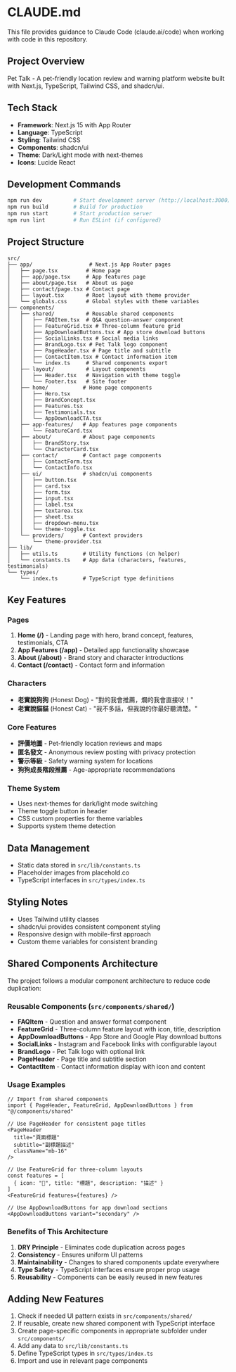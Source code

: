 # CLAUDE.md

This file provides guidance to Claude Code (claude.ai/code) when working with code in this repository.

## Project Overview

Pet Talk - A pet-friendly location review and warning platform website built with Next.js, TypeScript, Tailwind CSS, and shadcn/ui.

## Tech Stack
- **Framework**: Next.js 15 with App Router
- **Language**: TypeScript
- **Styling**: Tailwind CSS
- **Components**: shadcn/ui
- **Theme**: Dark/Light mode with next-themes
- **Icons**: Lucide React

## Development Commands
```bash
npm run dev          # Start development server (http://localhost:3000)
npm run build        # Build for production
npm run start        # Start production server
npm run lint         # Run ESLint (if configured)
```

## Project Structure

```
src/
├── app/                  # Next.js App Router pages
│   ├── page.tsx         # Home page
│   ├── app/page.tsx     # App features page  
│   ├── about/page.tsx   # About us page
│   ├── contact/page.tsx # Contact page
│   ├── layout.tsx       # Root layout with theme provider
│   └── globals.css      # Global styles with theme variables
├── components/
│   ├── shared/          # Reusable shared components
│   │   ├── FAQItem.tsx  # Q&A question-answer component
│   │   ├── FeatureGrid.tsx # Three-column feature grid
│   │   ├── AppDownloadButtons.tsx # App store download buttons
│   │   ├── SocialLinks.tsx # Social media links
│   │   ├── BrandLogo.tsx # Pet Talk logo component
│   │   ├── PageHeader.tsx # Page title and subtitle
│   │   ├── ContactItem.tsx # Contact information item
│   │   └── index.ts     # Shared components export
│   ├── layout/          # Layout components
│   │   ├── Header.tsx   # Navigation with theme toggle
│   │   └── Footer.tsx   # Site footer
│   ├── home/           # Home page components
│   │   ├── Hero.tsx
│   │   ├── BrandConcept.tsx
│   │   ├── Features.tsx
│   │   ├── Testimonials.tsx
│   │   └── AppDownloadCTA.tsx
│   ├── app-features/   # App features page components
│   │   └── FeatureCard.tsx
│   ├── about/          # About page components
│   │   ├── BrandStory.tsx
│   │   └── CharacterCard.tsx
│   ├── contact/        # Contact page components
│   │   ├── ContactForm.tsx
│   │   └── ContactInfo.tsx
│   ├── ui/             # shadcn/ui components
│   │   ├── button.tsx
│   │   ├── card.tsx
│   │   ├── form.tsx
│   │   ├── input.tsx
│   │   ├── label.tsx
│   │   ├── textarea.tsx
│   │   ├── sheet.tsx
│   │   ├── dropdown-menu.tsx
│   │   └── theme-toggle.tsx
│   └── providers/      # Context providers
│       └── theme-provider.tsx
├── lib/
│   ├── utils.ts        # Utility functions (cn helper)
│   └── constants.ts    # App data (characters, features, testimonials)
└── types/
    └── index.ts        # TypeScript type definitions
```

## Key Features

### Pages
1. **Home (/)** - Landing page with hero, brand concept, features, testimonials, CTA
2. **App Features (/app)** - Detailed app functionality showcase  
3. **About (/about)** - Brand story and character introductions
4. **Contact (/contact)** - Contact form and information

### Characters
- **老實說狗狗** (Honest Dog) - "對的我會推薦，爛的我會直接吠！"
- **老實說貓貓** (Honest Cat) - "我不多話，但我說的你最好聽清楚。"

### Core Features
- **評價地圖** - Pet-friendly location reviews and maps
- **匿名發文** - Anonymous review posting with privacy protection
- **警示等級** - Safety warning system for locations  
- **狗狗成長階段推薦** - Age-appropriate recommendations

### Theme System
- Uses next-themes for dark/light mode switching
- Theme toggle button in header
- CSS custom properties for theme variables
- Supports system theme detection

## Data Management
- Static data stored in `src/lib/constants.ts`
- Placeholder images from placehold.co
- TypeScript interfaces in `src/types/index.ts`

## Styling Notes
- Uses Tailwind utility classes
- shadcn/ui provides consistent component styling
- Responsive design with mobile-first approach
- Custom theme variables for consistent branding

## Shared Components Architecture

The project follows a modular component architecture to reduce code duplication:

### Reusable Components (`src/components/shared/`)

- **FAQItem** - Question and answer format component
- **FeatureGrid** - Three-column feature layout with icon, title, description
- **AppDownloadButtons** - App Store and Google Play download buttons
- **SocialLinks** - Instagram and Facebook links with configurable layout
- **BrandLogo** - Pet Talk logo with optional link
- **PageHeader** - Page title and subtitle section
- **ContactItem** - Contact information display with icon and content

### Usage Examples

```tsx
// Import from shared components
import { PageHeader, FeatureGrid, AppDownloadButtons } from "@/components/shared"

// Use PageHeader for consistent page titles
<PageHeader 
  title="頁面標題" 
  subtitle="副標題描述" 
  className="mb-16" 
/>

// Use FeatureGrid for three-column layouts
const features = [
  { icon: "🎯", title: "標題", description: "描述" }
]
<FeatureGrid features={features} />

// Use AppDownloadButtons for app download sections
<AppDownloadButtons variant="secondary" />
```

### Benefits of This Architecture

1. **DRY Principle** - Eliminates code duplication across pages
2. **Consistency** - Ensures uniform UI patterns
3. **Maintainability** - Changes to shared components update everywhere
4. **Type Safety** - TypeScript interfaces ensure proper prop usage
5. **Reusability** - Components can be easily reused in new features

## Adding New Features
1. Check if needed UI pattern exists in `src/components/shared/`
2. If reusable, create new shared component with TypeScript interface
3. Create page-specific components in appropriate subfolder under `src/components/`
4. Add any data to `src/lib/constants.ts`
5. Define TypeScript types in `src/types/index.ts`
6. Import and use in relevant page components